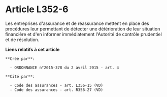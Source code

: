 # Article L352-6

Les entreprises d'assurance et de réassurance mettent en place des procédures leur permettant de détecter une détérioration
de leur situation financière et d'en informer immédiatement l'Autorité de contrôle prudentiel et de résolution.

**Liens relatifs à cet article**

	**Créé par**:

	  - ORDONNANCE n°2015-378 du 2 avril 2015 - art. 4

	**Cité par**:

	  - Code des assurances - art. L356-15 (VD)
	  - Code des assurances - art. R356-27 (VD)
